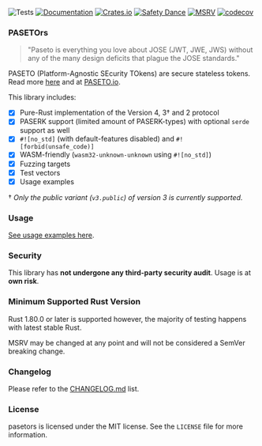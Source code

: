 ![Tests](https://github.com/brycx/pasetors/workflows/Tests/badge.svg) [![Documentation](https://docs.rs/pasetors/badge.svg)](https://docs.rs/pasetors/) [![Crates.io](https://img.shields.io/crates/v/pasetors.svg)](https://crates.io/crates/pasetors) [![Safety Dance](https://img.shields.io/badge/unsafe-forbidden-success.svg)](https://github.com/rust-secure-code/safety-dance/) [![MSRV](https://img.shields.io/badge/MSRV-1.80.0-informational.svg)](https://img.shields.io/badge/MSRV-1.80.0-informational) [![codecov](https://codecov.io/gh/brycx/pasetors/branch/master/graph/badge.svg)](https://codecov.io/gh/brycx/pasetors)

### PASETOrs

> "Paseto is everything you love about JOSE (JWT, JWE, JWS) without any of the many design deficits that plague the JOSE standards."

PASETO (Platform-Agnostic SEcurity TOkens) are secure stateless tokens. Read more [here](https://github.com/paragonie/paseto) and at [PASETO.io](https://paseto.io/).

This library includes:
- [x] Pure-Rust implementation of the Version 4, 3† and 2 protocol
- [x] PASERK support (limited amount of PASERK-types) with optional `serde` support as well
- [x] `#![no_std]` (with default-features disabled) and `#![forbid(unsafe_code)]`
- [x] WASM-friendly (`wasm32-unknown-unknown` using `#![no_std]`)
- [x] Fuzzing targets
- [x] Test vectors
- [x] Usage examples

† _Only the public variant (`v3.public`) of version 3 is currently supported._

### Usage

[See usage examples here](https://docs.rs/pasetors/).

### Security

This library has **not undergone any third-party security audit**. Usage is at **own risk**.

### Minimum Supported Rust Version
Rust 1.80.0 or later is supported however, the majority of testing happens with latest stable Rust.

MSRV may be changed at any point and will not be considered a SemVer breaking change.

### Changelog
Please refer to the [CHANGELOG.md](https://github.com/brycx/pasetors/blob/master/CHANGELOG.md) list.

### License
pasetors is licensed under the MIT license. See the `LICENSE` file for more information.
